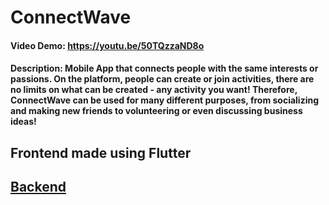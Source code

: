 # ConnectWave

#### Video Demo: <https://youtu.be/50TQzzaND8o>

#### Description: Mobile App that connects people with the same interests or passions. On the platform, people can create or join activities, there are no limits on what can be created - any activity you want! Therefore, ConnectWave can be used for many different purposes, from socializing and making new friends to volunteering or even discussing business ideas!

## Frontend made using Flutter

## [Backend](https://github.com/JonSnowv2/ConnectWave-BE)
